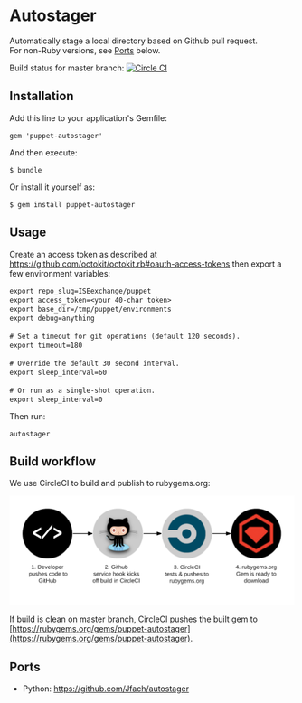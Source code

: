 Autostager
==========

Automatically stage a local directory based on Github pull request.
<br />
For non-Ruby versions, see [Ports](#ports) below.

Build status for master branch: [![Circle CI](https://circleci.com/gh/jumanjihouse/autostager/tree/master.svg?style=svg&circle-token=a5b167be1f709009108ca0aaec1613fd9e843cc1)](https://circleci.com/gh/jumanjihouse/autostager/tree/master)


Installation
------------

Add this line to your application's Gemfile:

    gem 'puppet-autostager'

And then execute:

    $ bundle

Or install it yourself as:

    $ gem install puppet-autostager


Usage
-----

Create an access token as described at
https://github.com/octokit/octokit.rb#oauth-access-tokens
then export a few environment variables:

```
export repo_slug=ISEexchange/puppet
export access_token=<your 40-char token>
export base_dir=/tmp/puppet/environments
export debug=anything

# Set a timeout for git operations (default 120 seconds).
export timeout=180

# Override the default 30 second interval.
export sleep_interval=60

# Or run as a single-shot operation.
export sleep_interval=0
```

Then run:

```
autostager
```


Build workflow
--------------

We use CircleCI to build and publish to rubygems.org:

![simplified workflow](assets/rubygems-workflow.png)

If build is clean on master branch, CircleCI pushes the
built gem to [https://rubygems.org/gems/puppet-autostager](https://rubygems.org/gems/puppet-autostager).


Ports
-----

* Python: https://github.com/Jfach/autostager
